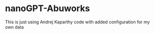 # nanoGPT-Abuworks
This is just using Andrej Kaparthy code with added configuration for my own data
